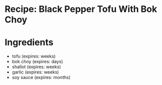 Recipe: Black Pepper Tofu With Bok Choy
=======================================

Ingredients
===========

- tofu (expires: weeks)
- bok choy (expires: days)
- shallot (expires: weeks)
- garlic (expires: weeks)
- soy sauce (expires: months)

